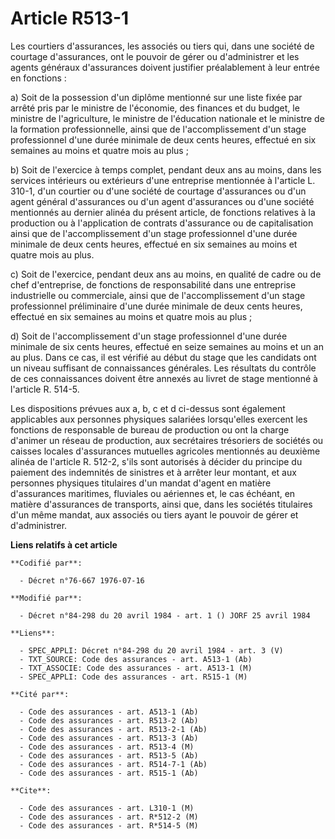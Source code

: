 # Article R513-1

Les courtiers d'assurances, les associés ou tiers qui, dans une société de courtage d'assurances, ont le pouvoir de gérer ou
d'administrer et les agents généraux d'assurances doivent justifier préalablement à leur entrée en fonctions :

a) Soit de la possession d'un diplôme mentionné sur une liste fixée par arrêté pris par le ministre de l'économie, des
finances et du budget, le ministre de l'agriculture, le ministre de l'éducation nationale et le ministre de la formation
professionnelle, ainsi que de l'accomplissement d'un stage professionnel d'une durée minimale de deux cents heures, effectué
en six semaines au moins et quatre mois au plus ;

b) Soit de l'exercice à temps complet, pendant deux ans au moins, dans les services intérieurs ou extérieurs d'une entreprise
mentionnée à l'article L. 310-1, d'un courtier ou d'une société de courtage d'assurances ou d'un agent général d'assurances
ou d'un agent d'assurances ou d'une société mentionnés au dernier alinéa du présent article, de fonctions relatives à la
production ou à l'application de contrats d'assurance ou de capitalisation ainsi que de l'accomplissement d'un stage
professionnel d'une durée minimale de deux cents heures, effectué en six semaines au moins et quatre mois au plus.

c) Soit de l'exercice, pendant deux ans au moins, en qualité de cadre ou de chef d'entreprise, de fonctions de responsabilité
dans une entreprise industrielle ou commerciale, ainsi que de l'accomplissement d'un stage professionnel préliminaire d'une
durée minimale de deux cents heures, effectué en six semaines au moins et quatre mois au plus ;

d) Soit de l'accomplissement d'un stage professionnel d'une durée minimale de six cents heures, effectué en seize semaines au
moins et un an au plus. Dans ce cas, il est vérifié au début du stage que les candidats ont un niveau suffisant de
connaissances générales. Les résultats du contrôle de ces connaissances doivent être annexés au livret de stage mentionné à
l'article R. 514-5.

Les dispositions prévues aux a, b, c et d ci-dessus sont également applicables aux personnes physiques salariées lorsqu'elles
exercent les fonctions de responsable de bureau de production ou ont la charge d'animer un réseau de production, aux
secrétaires trésoriers de sociétés ou caisses locales d'assurances mutuelles agricoles mentionnés au deuxième alinéa de
l'article R. 512-2, s'ils sont autorisés à décider du principe du paiement des indemnités de sinistres et à arrêter leur
montant, et aux personnes physiques titulaires d'un mandat d'agent en matière d'assurances maritimes, fluviales ou aériennes
et, le cas échéant, en matière d'assurances de transports, ainsi que, dans les sociétés titulaires d'un même mandat, aux
associés ou tiers ayant le pouvoir de gérer et d'administrer.

**Liens relatifs à cet article**

	**Codifié par**:

	  - Décret n°76-667 1976-07-16

	**Modifié par**:

	  - Décret n°84-298 du 20 avril 1984 - art. 1 () JORF 25 avril 1984

	**Liens**:

	  - SPEC_APPLI: Décret n°84-298 du 20 avril 1984 - art. 3 (V)
	  - TXT_SOURCE: Code des assurances - art. A513-1 (Ab)
	  - TXT_ASSOCIE: Code des assurances - art. A513-1 (M)
	  - SPEC_APPLI: Code des assurances - art. R515-1 (M)

	**Cité par**:

	  - Code des assurances - art. A513-1 (Ab)
	  - Code des assurances - art. R513-2 (Ab)
	  - Code des assurances - art. R513-2-1 (Ab)
	  - Code des assurances - art. R513-3 (Ab)
	  - Code des assurances - art. R513-4 (M)
	  - Code des assurances - art. R513-5 (Ab)
	  - Code des assurances - art. R514-7-1 (Ab)
	  - Code des assurances - art. R515-1 (Ab)

	**Cite**:

	  - Code des assurances - art. L310-1 (M)
	  - Code des assurances - art. R*512-2 (M)
	  - Code des assurances - art. R*514-5 (M)
